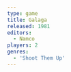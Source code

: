 ```yaml
---
type: game
title: Galaga
released: 1981
editors: 
  - Namco
players: 2
genres:
  - 'Shoot Them Up'
---
```

